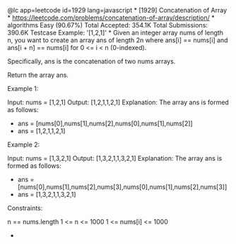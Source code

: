 @lc app=leetcode id=1929 lang=javascript
 *
[1929] Concatenation of Array
 *
https://leetcode.com/problems/concatenation-of-array/description/
 *
algorithms
Easy (90.67%)
Total Accepted:    354.1K
Total Submissions: 390.6K
Testcase Example:  '[1,2,1]'
 *
Given an integer array nums of length n, you want to create an array ans of
length 2n where ans[i] == nums[i] and ans[i + n] == nums[i] for 0 <= i < n
(0-indexed).

Specifically, ans is the concatenation of two nums arrays.

Return the array ans.


Example 1:


Input: nums = [1,2,1]
Output: [1,2,1,1,2,1]
Explanation: The array ans is formed as follows:
- ans = [nums[0],nums[1],nums[2],nums[0],nums[1],nums[2]]
- ans = [1,2,1,1,2,1]

Example 2:


Input: nums = [1,3,2,1]
Output: [1,3,2,1,1,3,2,1]
Explanation: The array ans is formed as follows:
- ans = [nums[0],nums[1],nums[2],nums[3],nums[0],nums[1],nums[2],nums[3]]
- ans = [1,3,2,1,1,3,2,1]



Constraints:


n == nums.length
1 <= n <= 1000
1 <= nums[i] <= 1000

 *